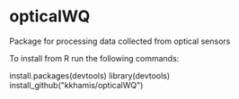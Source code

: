 # opticalWQ
Package for processing data collected from optical sensors

To install from R run the following commands:

install.packages(devtools)
library(devtools)
install_github("kkhamis/opticalWQ")

